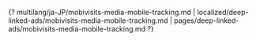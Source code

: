 {? multilang/ja-JP/mobivisits-media-mobile-tracking.md | localized/deep-linked-ads/mobivisits-media-mobile-tracking.md | pages/deep-linked-ads/mobivisits-media-mobile-tracking.md ?}
